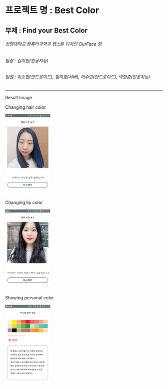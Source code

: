 # 프로젝트 명 : Best Color

## 부제 : Find your Best Color



###### 상명대학교 컴퓨터과학과 캡스톤 디자인 OurFace 팀

###### 팀장 : 김지인(인공지능)

###### 팀원 : 이소현(안드로이드), 임지호(서버), 이수빈(안드로이드), 박현준(인공지능)

------

Result Image

Changing hair color

<img src=".\image\hair_result.jpg" style="zoom:25%;" />

Changing lip color

<img src=".\image\lip_result.jpg" style="zoom:25%;" />

Showing personal color

<img src=".\image\personalColor_result.jpg" style="zoom:25%;" />

